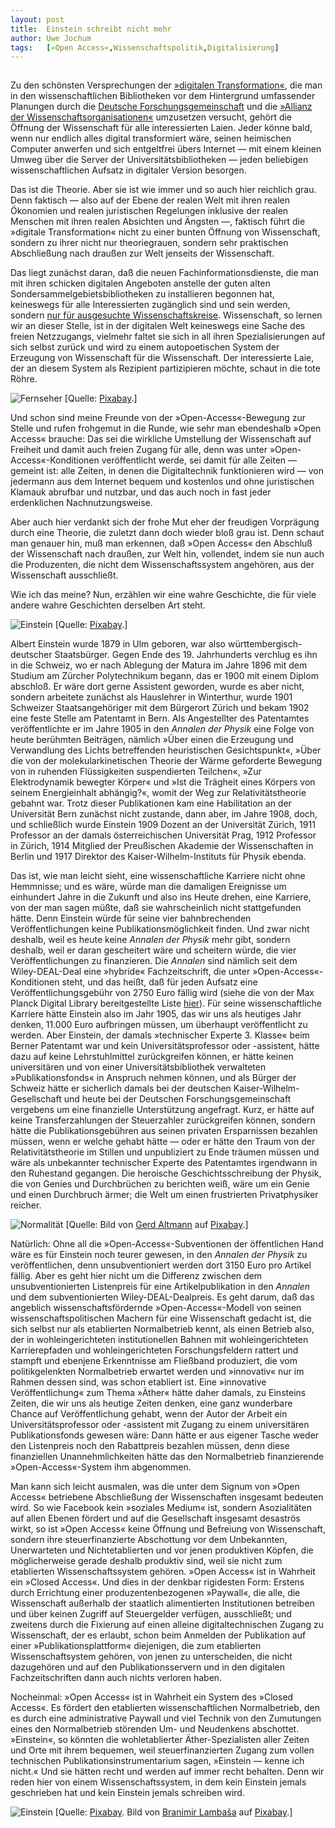 ```yaml
---
layout:	post
title:	Einstein schreibt nicht mehr
author:	Uwe Jochum
tags:   [»Open Access«,Wissenschaftspolitik,Digitalisierung]
---
```


<img src="http://vg05.met.vgwort.de/na/84fd7dcab8454107bf1e2b824608a4b0" width="1" height="1" alt="">

Zu den schönsten Versprechungen der [»digitalen
Transformation«](https://de.wikipedia.org/wiki/Digitale_Transformation),
die man in den wissenschaftlichen Bibliotheken vor dem
Hintergrund umfassender Planungen durch die [Deutsche
Forschungsgemeinschaft](https://www.dfg.de/foerderung/grundlagen_rahmenbedingungen/digitaler_wandel/index.html)
und die [»Allianz der
Wissenschaftsorganisationen«](https://www.allianzinitiative.de/handlungsfelder/wissenschaftliches-publikationssystem/)
umzusetzen versucht, gehört die Öffnung der Wissenschaft für alle
interessierten Laien. Jeder könne bald, wenn nur endlich alles
digital transformiert wäre, seinen heimischen Computer anwerfen
und sich entgeltfrei übers Internet — mit einem kleinen Umweg
über die Server der Universitätsbibliotheken — jeden beliebigen
wissenschaftlichen Aufsatz in digitaler Version besorgen.

Das ist die Theorie. Aber sie ist wie immer und so auch hier
reichlich grau. Denn faktisch — also auf der Ebene der realen
Welt mit ihren realen Ökonomien und realen juristischen
Regelungen inklusive der realen Menschen mit ihren realen
Absichten und Ängsten —, faktisch führt die »digitale
Transformation« nicht zu einer bunten Öffnung von Wissenschaft,
sondern zu ihrer nicht nur theoriegrauen, sondern sehr
praktischen Abschließung nach draußen zur Welt jenseits der
Wissenschaft.

Das liegt zunächst daran, daß die neuen Fachinformationsdienste,
die man mit ihren schicken digitalen Angeboten anstelle der guten
alten Sondersammelgebietsbibliotheken zu installieren begonnen
hat, keineswegs für alle Interessierten zugänglich sind und sein
werden, sondern [nur für ausgesuchte
Wissenschaftskreise](https://uwejochum.github.io/5artikel/2018/05/25/wissenschaft-geschlossene-gesellschaft/). Wissenschaft,
so lernen wir an dieser Stelle, ist in der digitalen Welt
keineswegs eine Sache des freien Netzzugangs, vielmehr faltet sie
sich in all ihren Spezialisierungen auf sich selbst zurück und
wird zu einem autopoetischen System der Erzeugung von
Wissenschaft für die Wissenschaft. Der interessierte Laie, der an
diesem System als Rezipient partizipieren möchte, schaut in die
tote Röhre.

![Fernseher](/5artikel/material/pixabay-fernseher.png
"Fernseher") [Quelle: [Pixabay](https://pixabay.com/de/).]

Und schon sind meine Freunde von der »Open-Access«-Bewegung zur
Stelle und rufen frohgemut in die Runde, wie sehr man ebendeshalb
»Open Access« brauche: Das sei die wirkliche Umstellung der
Wissenschaft auf Freiheit und damit auch freien Zugang für alle,
denn was unter »Open-Access«-Konditionen veröffentlicht werde,
sei damit für alle Zeiten — gemeint ist: alle Zeiten, in denen
die Digitaltechnik funktionieren wird — von jedermann aus dem
Internet bequem und kostenlos und ohne juristischen Klamauk
abrufbar und nutzbar, und das auch noch in fast jeder
erdenklichen Nachnutzungsweise. 

Aber auch hier verdankt sich der frohe Mut eher der freudigen
Vorprägung durch eine Theorie, die zuletzt dann doch wieder bloß
grau ist. Denn schaut man genauer hin, muß man erkennen, daß
»Open Access« den Abschluß der Wissenschaft nach draußen, zur
Welt hin, vollendet, indem sie nun auch die Produzenten, die
nicht dem Wissenschaftssystem angehören, aus der Wissenschaft
ausschließt.

Wie ich das meine? Nun, erzählen wir eine wahre Geschichte, die
für viele andere wahre Geschichten derselben Art steht.

![Einstein](/5artikel/material/pixabay-einstein.jpg
"Albert Einstein") [Quelle: [Pixabay](https://pixabay.com/de/).]

Albert Einstein wurde 1879 in Ulm geboren, war also
württembergisch-deutscher Staatsbürger. Gegen Ende
des 19. Jahrhunderts verchlug es ihn in die Schweiz, wo er nach
Ablegung der Matura im Jahre 1896 mit dem Studium am Zürcher
Polytechnikum begann, das er 1900 mit einem Diplom abschloß. Er
wäre dort gerne Assistent geworden, wurde es aber nicht, sondern
arbeitete zunächst als Hauslehrer in Winterthur, wurde 1901
Schweizer Staatsangehöriger mit dem Bürgerort Zürich und bekam
1902 eine feste Stelle am Patentamt in Bern. Als Angestellter des
Patentamtes veröffentlichte er im Jahre 1905 in den *Annalen der
Physik* eine Folge von heute berühmten Beiträgen, nämlich »Über
einen die Erzeugung und Verwandlung des Lichts betreffenden
heuristischen Gesichtspunkt«, »Über die von der
molekularkinetischen Theorie der Wärme geforderte Bewegung von in
ruhenden Flüssigkeiten suspendierten Teilchen«, »Zur
Elektrodynamik bewegter Körper« und »Ist die Trägheit eines
Körpers von seinem Energieinhalt abhängig?«, womit der Weg zur
Relativitätstheorie gebahnt war. Trotz dieser Publikationen kam
eine Habilitation an der Universität Bern zunächst nicht
zustande, dann aber, im Jahre 1908, doch, und schließlich wurde
Einstein 1909 Dozent an der Universität Zürich, 1911 Professor an
der damals österreichischen Universität Prag, 1912 Professor in
Zürich, 1914 Mitglied der Preußischen Akademie der Wissenschaften
in Berlin und 1917 Direktor des Kaiser-Wilhelm-Instituts für
Physik ebenda.

Das ist, wie man leicht sieht, eine wissenschaftliche Karriere
nicht ohne Hemmnisse; und es wäre, würde man die damaligen
Ereignisse um einhundert Jahre in die Zukunft und also ins Heute
drehen, eine Karriere, von der man sagen müßte, daß sie
wahrscheinlich nicht stattgefunden hätte. Denn Einstein würde für
seine vier bahnbrechenden Veröffentlichungen keine
Publikationsmöglichkeit finden. Und zwar nicht deshalb, weil es
heute keine *Annalen der Physik* mehr gibt, sondern deshalb, weil
er daran gescheitert wäre und scheitern würde, die vier
Veröffentlichungen zu finanzieren. Die *Annalen* sind nämlich
seit dem Wiley-DEAL-Deal eine »hybride« Fachzeitschrift, die
unter »Open-Access«-Konditionen steht, und das heißt, daß für
jeden Aufsatz eine Veröffentlichungsgebühr von 2750 Euro fällig
wird (siehe die von der Max Planck Digital Library
bereitgestellte Liste
[hier](https://rena.mpdl.mpg.de/journals/oagold/)). Für seine
wissenschaftliche Karriere hätte Einstein also im Jahr 1905, das
wir uns als heutiges Jahr denken, 11.000 Euro aufbringen müssen,
um überhaupt veröffentlicht zu werden. Aber Einstein, der damals
»technischer Experte 3. Klasse« beim Berner Patentamt war und
kein Universitätsprofessor oder -assistent, hätte dazu auf keine
Lehrstuhlmittel zurückgreifen können, er hätte keinen
universitären und von einer Universitätsbibliothek verwalteten
»Publikationsfonds« in Anspruch nehmen können, und als Bürger der
Schweiz hätte er sicherlich damals bei der deutschen
Kaiser-Wilhelm-Gesellschaft und heute bei der Deutschen
Forschungsgemeinschaft vergebens um eine finanzielle
Unterstützung angefragt. Kurz, er hätte auf keine
Transferzahlungen der Steuerzahler zurückgreifen können, sondern
hätte die Publikationsgebühren aus seinen privaten Ersparnissen
bezahlen müssen, wenn er welche gehabt hätte — oder er hätte den
Traum von der Relativitätstheorie im Stillen und unpubliziert zu
Ende träumen müssen und wäre als unbekannter technischer Experte
des Patentamtes irgendwann in den Ruhestand gegangen. Die
heroische Geschichtsschreibung der Physik, die von Genies und
Durchbrüchen zu berichten weiß, wäre um ein Genie und einen
Durchbruch ärmer; die Welt um einen frustrierten Privatphysiker
reicher.

![Normalität](/5artikel/material/pixabay-normalitaet.jpg
"Normalität") [Quelle: Bild von <a
href="https://pixabay.com/de/users/geralt-9301/?utm_source=link-attribution&amp;utm_medium=referral&amp;utm_campaign=image&amp;utm_content=3727074">Gerd
Altmann</a> auf <a
href="https://pixabay.com/de/?utm_source=link-attribution&amp;utm_medium=referral&amp;utm_campaign=image&amp;utm_content=3727074">Pixabay</a>.]

Natürlich: Ohne all die »Open-Access«-Subventionen der
öffentlichen Hand wäre es für Einstein noch teurer gewesen, in
den *Annalen der Physik* zu veröffentlichen, denn
unsubventioniert werden dort 3150 Euro pro Artikel fällig. Aber
es geht hier nicht um die Differenz zwischen dem
unsubventionierten Listenpreis für eine Artikelpublikation in den
*Annalen* und dem subventionierten Wiley-DEAL-Dealpreis. Es geht
darum, daß das angeblich wissenschaftsfördernde
»Open-Access«-Modell von seinen wissenschaftspolitischen Machern
für eine Wissenschaft gedacht ist, die sich selbst nur als
etablierten Normalbetrieb kennt, als einen Betrieb also, der in
wohleingerichteten institutionellen Bahnen mit wohleingerichteten
Karrierepfaden und wohleingerichteten Forschungsfeldern rattert
und stampft und ebenjene Erkenntnisse am Fließband produziert,
die vom politikgelenkten Normalbetrieb erwartet werden und
»innovativ« nur im Rahmen dessen sind, was schon etabliert ist.
Eine »innovative Veröffentlichung« zum Thema »Äther« hätte daher
damals, zu Einsteins Zeiten, die wir uns als heutige Zeiten
denken, eine ganz wunderbare Chance auf Veröffentlichung gehabt,
wenn der Autor der Arbeit ein Universitätsprofessor oder
-assistent mit Zugang zu einem universitären Publikationsfonds
gewesen wäre: Dann hätte er aus eigener Tasche weder den
Listenpreis noch den Rabattpreis bezahlen müssen, denn diese
finanziellen Unannehmlichkeiten hätte das den Normalbetrieb
finanzierende »Open-Access«-System ihm abgenommen.

Man kann sich leicht ausmalen, was die unter dem Signum von »Open
Access« betriebene Abschließung der Wissenschaften insgesamt
bedeuten wird. So wie Facebook kein »soziales Medium« ist,
sondern Asozialitäten auf allen Ebenen fördert und auf die
Gesellschaft insgesamt desaströs wirkt, so ist »Open Access«
keine Öffnung und Befreiung von Wissenschaft, sondern ihre
steuerfinanzierte Abschottung vor dem Unbekannten, Unerwarteten
und Nichtetablierten und vor jenen produktiven Köpfen, die
möglicherweise gerade deshalb produktiv sind, weil sie nicht zum
etablierten Wissenschaftssystem gehören. »Open Access« ist in
Wahrheit ein »Closed Access«. Und dies in der denkbar rigidesten
Form: Erstens durch Errichtung einer produzentenbezogenen
»Paywall«, die alle, die Wissenschaft außerhalb der staatlich
alimentierten Institutionen betreiben und über keinen Zugriff auf
Steuergelder verfügen, ausschließt; und zweitens durch die
Fixierung auf einen alleine digitaltechnischen Zugang zu
Wissenschaft, der es erlaubt, schon beim Anmelden der Publikation
auf einer »Publikationsplattform« diejenigen, die zum etablierten
Wissenschaftsystem gehören, von jenen zu unterscheiden, die nicht
dazugehören und auf den Publikationsservern und in den digitalen
Fachzeitschriften dann auch nichts verloren haben.

Nocheinmal: »Open Access« ist in Wahrheit ein System des »Closed
Access«. Es fördert den etablierten wissenschaftlichen
Normalbetrieb, den es durch eine administrative Paywall und viel
Technik von den Zumutungen eines den Normalbetrieb störenden Um-
und Neudenkens abschottet. »Einstein«, so könnten die
wohletablierter Äther-Spezialisten aller Zeiten und Orte mit
ihrem bequemen, weil steuerfinanzierten Zugang zum vollen
technischen Publikationsinstrumentarium sagen, »Einstein — kenne
ich nicht.« Und sie hätten recht und werden auf immer recht
behalten. Denn wir reden hier von einem Wissenschaftssystem, in
dem kein Einstein jemals geschrieben hat und kein Einstein jemals
schreiben wird.

![Einstein](/5artikel/material/pixabay-einstein-zunge.jpg
"Albert Einstein") [Quelle:
[Pixabay](https://pixabay.com/de/). Bild von <a
href="https://pixabay.com/de/users/blambasa-277544/?utm_source=link-attribution&amp;utm_medium=referral&amp;utm_campaign=image&amp;utm_content=3913496">Branimir
Lambaša</a> auf <a
href="https://pixabay.com/de/?utm_source=link-attribution&amp;utm_medium=referral&amp;utm_campaign=image&amp;utm_content=3913496">Pixabay</a>.]

